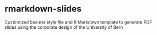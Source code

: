 # rmarkdown-slides
Customized beamer style file and R Markdown template to generate PDF slides using the corporate design of the University of Bern
